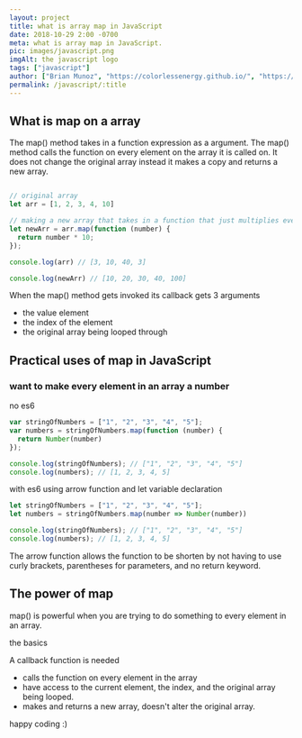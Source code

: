 ```yaml
---
layout: project
title: what is array map in JavaScript
date: 2018-10-29 2:00 -0700
meta: what is array map in JavaScript.
pic: images/javascript.png
imgAlt: the javascript logo
tags: ["javascript"]
author: ["Brian Munoz", "https://colorlessenergy.github.io/", "https://github.com/colorlessenergy"]
permalink: /javascript/:title
---
```


## What is map on a array


The <span class="highlight__code">map()</span> method takes in a function expression as a argument. The <span class="highlight__code">map()</span> method calls the function on every element on the array it is called on. It does not change the original array instead it makes a copy and returns a new array.

```javascript

// original array
let arr = [1, 2, 3, 4, 10]

// making a new array that takes in a function that just multiplies every element by 10
let newArr = arr.map(function (number) {
  return number * 10;
});

console.log(arr) // [3, 10, 40, 3]

console.log(newArr) // [10, 20, 30, 40, 100]
```

When the <span class="highlight__code">map()</span> method gets invoked its callback gets 3 arguments

* the value element
* the index of the element
* the original array being looped through

## Practical uses of map in JavaScript

### want to make every element in an array a number

no es6

```javascript
var stringOfNumbers = ["1", "2", "3", "4", "5"];
var numbers = stringOfNumbers.map(function (number) {
  return Number(number)
});

console.log(stringOfNumbers); // ["1", "2", "3", "4", "5"]
console.log(numbers); // [1, 2, 3, 4, 5]
```

with es6 using arrow function and let variable declaration

```javascript
let stringOfNumbers = ["1", "2", "3", "4", "5"];
let numbers = stringOfNumbers.map(number => Number(number))

console.log(stringOfNumbers); // ["1", "2", "3", "4", "5"]
console.log(numbers); // [1, 2, 3, 4, 5]
```
The arrow function allows the function to be shorten by not having to use curly brackets, parentheses for parameters, and no return keyword.

## The power of map

<span class="highlight__code">map()</span> is powerful when you are trying to do something to every element in an array.

the basics

A callback function is needed

* calls the function on every element in the array
* have access to the current element, the index, and the original array being looped.
* makes and returns a new array, doesn't alter the original array.

happy coding :)